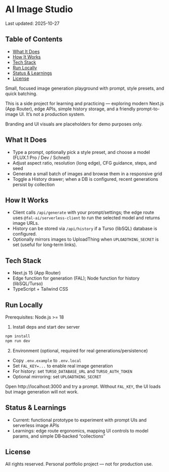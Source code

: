 # AI Image Studio

Last updated: 2025-10-27

## Table of Contents

<!-- TOC start -->
- [What It Does](#what-it-does)
- [How It Works](#how-it-works)
- [Tech Stack](#tech-stack)
- [Run Locally](#run-locally)
- [Status & Learnings](#status-learnings)
- [License](#license)
<!-- TOC end -->

Small, focused image generation playground with prompt, style presets, and quick batching.

This is a side project for learning and practicing — exploring modern Next.js (App Router), edge APIs, simple history storage, and a friendly prompt-to-image UI. It’s not a production system.

Branding and UI visuals are placeholders for demo purposes only.

## What It Does
- Type a prompt, optionally pick a style preset, and choose a model (FLUX.1 Pro / Dev / Schnell)
- Adjust aspect ratio, resolution (long edge), CFG guidance, steps, and seed
- Generate a small batch of images and browse them in a responsive grid
- Toggle a History drawer; when a DB is configured, recent generations persist by collection

## How It Works
- Client calls `/api/generate` with your prompt/settings; the edge route uses `@fal-ai/serverless-client` to run the selected model and returns image URLs.
- History can be stored via `/api/history` if a Turso (libSQL) database is configured.
- Optionally mirrors images to UploadThing when `UPLOADTHING_SECRET` is set (useful for long‑term links).

## Tech Stack
- Next.js 15 (App Router)
- Edge function for generation (FAL); Node function for history (libSQL/Turso)
- TypeScript + Tailwind CSS

## Run Locally
Prerequisites: Node.js >= 18

1) Install deps and start dev server

```bash
npm install
npm run dev
```

2) Environment (optional, required for real generations/persistence)
- Copy `.env.example` to `.env.local`
- Set `FAL_KEY=...` to enable real image generation
- For history: set `TURSO_DATABASE_URL` and `TURSO_AUTH_TOKEN`
- Optional mirroring: set `UPLOADTHING_SECRET`

Open http://localhost:3000 and try a prompt. Without `FAL_KEY`, the UI loads but image generation will not work.

## Status & Learnings
- Current: functional prototype to experiment with prompt UIs and serverless image APIs
- Learnings: edge route ergonomics, mapping UI controls to model params, and simple DB‑backed “collections”

## License
All rights reserved. Personal portfolio project — not for production use.
